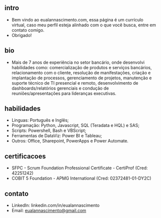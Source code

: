 ## intro
- Bem vindo ao eualannascimento.com, essa página é um currículo virtual, caso meu perfil esteja alinhado com o que você busca, entre em contato comigo.
- Obrigado!


## bio
- Mais de 7 anos de experiência no setor bancário, onde desenvolvi habilidades como: comercialização de produtos e serviços bancários, relacionamento com o cliente, resolução de manifestações, criação e implantação de processos, gerenciamento de projetos, manutenção e suporte técnico de TI presencial e remoto, desenvolvimento de dashboards/relatórios gerenciais e condução de reuniões/apresentações para lideranças executivas.


## habilidades
- Linguas: Português e Inglês;
- Programação: Python, Javascript, SQL (Teradata e HQL) e SAS;
- Scripts: Powershell, Bash e VBScript;
- Ferramentas de DataViz: Power BI e Tableau;
- Outros: Office, Sharepoint, PowerApps e Power Automate.


## certificacoes
- SFPC - Scrum Foundation Professional Certificate - CertiProf (Cred: 42251242)
- COBIT 5 Foundation - APMG International (Cred: 02372481-01-DY2C)


## contato
- LinkedIn: linkedin.com/in/eualannascimento
- Email: eualannascimento@gmail.com
